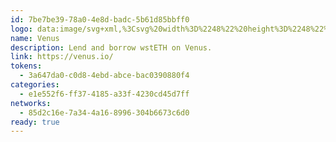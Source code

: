 ```yaml
---
id: 7be7be39-78a0-4e8d-badc-5b61d85bbff0
logo: data:image/svg+xml,%3Csvg%20width%3D%2248%22%20height%3D%2248%22%20viewBox%3D%220%200%2048%2048%22%20fill%3D%22none%22%20xmlns%3D%22http%3A%2F%2Fwww.w3.org%2F2000%2Fsvg%22%3E%0A%3Cg%20clip-path%3D%22url(%23clip0_15351_2104)%22%3E%0A%3Cmask%20id%3D%22mask0_15351_2104%22%20style%3D%22mask-type%3Aluminance%22%20maskUnits%3D%22userSpaceOnUse%22%20x%3D%220%22%20y%3D%220%22%20width%3D%2248%22%20height%3D%2248%22%3E%0A%3Cpath%20d%3D%22M48%200H0V48H48V0Z%22%20fill%3D%22white%22%2F%3E%0A%3C%2Fmask%3E%0A%3Cg%20mask%3D%22url(%23mask0_15351_2104)%22%3E%0A%3Cpath%20d%3D%22M24%2048C37.2548%2048%2048%2037.2548%2048%2024C48%2010.7452%2037.2548%200%2024%200C10.7452%200%200%2010.7452%200%2024C0%2037.2548%2010.7452%2048%2024%2048Z%22%20fill%3D%22%231E2431%22%2F%3E%0A%3Cpath%20d%3D%22M37.9138%2018.8844L27.3738%2037.1407C27.055%2037.6912%2026.5972%2038.1484%2026.0461%2038.4661C25.495%2038.784%2024.87%2038.9512%2024.2338%2038.9512C23.5977%2038.9512%2022.9726%2038.784%2022.4215%2038.4661C21.8704%2038.1484%2021.4126%2037.6912%2021.0939%2037.1407L19.2462%2033.9427C19.2402%2033.9348%2019.2376%2033.9249%2019.2391%2033.915C19.2405%2033.9052%2019.2457%2033.8964%2019.2537%2033.8904C19.2616%2033.8844%2019.2715%2033.8818%2019.2814%2033.8833C19.2912%2033.8847%2019.3%2033.8899%2019.306%2033.8979C19.6356%2034.2232%2020.0353%2034.4689%2020.4744%2034.6161C20.9136%2034.7634%2021.3805%2034.8081%2021.8397%2034.7472C22.2988%2034.6861%2022.7379%2034.521%2023.1234%2034.2642C23.5087%2034.0074%2023.8305%2033.666%2024.0636%2033.2658L32.887%2017.968C33.1195%2017.5641%2033.2562%2017.1121%2033.286%2016.647C33.3159%2016.1818%2033.2383%2015.7161%2033.0594%2015.2857C32.8803%2014.8554%2032.6047%2014.4721%2032.2537%2014.1654C31.9027%2013.8586%2031.486%2013.6368%2031.0356%2013.5171C31.0257%2013.5171%2031.0161%2013.5131%2031.009%2013.5061C31.0021%2013.4991%2030.9981%2013.4896%2030.9981%2013.4797C30.9981%2013.4698%2031.0021%2013.4602%2031.009%2013.4532C31.0161%2013.4462%2031.0257%2013.4423%2031.0356%2013.4423H34.7758C35.4123%2013.443%2036.0375%2013.6111%2036.5884%2013.9298C37.1395%2014.2485%2037.5969%2014.7066%2037.9149%2015.258C38.2329%2015.8094%2038.4001%2016.4347%2038.4%2017.0713C38.3998%2017.7078%2038.2321%2018.3331%2037.9138%2018.8844ZM25.4364%2013.4423H21.7821C21.7746%2013.4447%2021.7681%2013.4495%2021.7635%2013.4559C21.7588%2013.4622%2021.7563%2013.4699%2021.7563%2013.4778C21.7563%2013.4857%2021.7588%2013.4934%2021.7635%2013.4997C21.7681%2013.5061%2021.7746%2013.5109%2021.7821%2013.5133C22.0282%2013.6084%2022.2508%2013.7555%2022.4349%2013.9445C22.6189%2014.1336%2022.7601%2014.3602%2022.8484%2014.6088C22.9369%2014.8573%2022.9705%2015.1221%2022.9473%2015.3849C22.924%2015.6477%2022.8442%2015.9024%2022.7134%2016.1316L17.3872%2025.3438C17.2497%2025.5774%2017.062%2025.7776%2016.8378%2025.9302C16.6137%2026.0827%2016.3585%2026.1837%2016.0906%2026.2258C15.8229%2026.268%2015.549%2026.2504%2015.2889%2026.1742C15.0286%2026.098%2014.7885%2025.9651%2014.5858%2025.7851C14.5798%2025.7773%2014.571%2025.7721%2014.5611%2025.7706C14.5513%2025.7692%2014.5413%2025.7718%2014.5334%2025.7778C14.5255%2025.7836%2014.5202%2025.7925%2014.5188%2025.8024C14.5174%2025.8121%2014.52%2025.8222%2014.5259%2025.8301L16.396%2029.0766C16.606%2029.4409%2016.9083%2029.7436%2017.2723%2029.9539C17.6365%2030.1644%2018.0495%2030.2751%2018.4701%2030.2751C18.8905%2030.2751%2019.3036%2030.1644%2019.6677%2029.9539C20.0319%2029.7436%2020.3341%2029.4409%2020.544%2029.0766L27.5122%2017.0329C27.7224%2016.6689%2027.8331%2016.2558%2027.8329%2015.8353C27.8328%2015.4149%2027.7219%2015.0019%2027.5115%2014.638C27.301%2014.274%2026.9985%2013.9718%2026.6341%2013.7619C26.2699%2013.552%2025.8568%2013.4418%2025.4364%2013.4423ZM12.753%2013.4423C12.1294%2013.4423%2011.5198%2013.6272%2011.0013%2013.9737C10.4828%2014.3201%2010.0786%2014.8126%209.83999%2015.3886C9.60134%2015.9648%209.5389%2016.5988%209.66056%2017.2104C9.78223%2017.8221%2010.0825%2018.384%2010.5235%2018.8248C10.9645%2019.2658%2011.5263%2019.5661%2012.1379%2019.6878C12.7495%2019.8094%2013.3835%2019.747%2013.9597%2019.5084C14.5358%2019.2697%2015.0282%2018.8656%2015.3747%2018.3471C15.7212%2017.8285%2015.9061%2017.2189%2015.9061%2016.5954C15.9066%2016.1811%2015.8254%2015.7708%2015.667%2015.3882C15.5088%2015.0054%2015.2766%2014.6576%2014.9837%2014.3647C14.6908%2014.0718%2014.343%2013.8396%2013.9602%2013.6813C13.5775%2013.523%2013.1672%2013.4418%2012.753%2013.4423Z%22%20fill%3D%22url(%23paint0_linear_15351_2104)%22%2F%3E%0A%3C%2Fg%3E%0A%3C%2Fg%3E%0A%3Cdefs%3E%0A%3ClinearGradient%20id%3D%22paint0_linear_15351_2104%22%20x1%3D%2238.0316%22%20y1%3D%2233.6286%22%20x2%3D%225.10072%22%20y2%3D%2211.2657%22%20gradientUnits%3D%22userSpaceOnUse%22%3E%0A%3Cstop%20stop-color%3D%22%235433FF%22%2F%3E%0A%3Cstop%20offset%3D%220.5%22%20stop-color%3D%22%2320BDFF%22%2F%3E%0A%3Cstop%20offset%3D%221%22%20stop-color%3D%22%235CFFA2%22%2F%3E%0A%3C%2FlinearGradient%3E%0A%3CclipPath%20id%3D%22clip0_15351_2104%22%3E%0A%3Crect%20width%3D%2248%22%20height%3D%2248%22%20fill%3D%22white%22%2F%3E%0A%3C%2FclipPath%3E%0A%3C%2Fdefs%3E%0A%3C%2Fsvg%3E%0A
name: Venus
description: Lend and borrow wstETH on Venus.
link: https://venus.io/
tokens:
  - 3a647da0-c0d8-4ebd-abce-bac0390880f4
categories:
  - e1e552f6-ff37-4185-a33f-4230cd45d7ff
networks:
  - 85d2c16e-7a34-4a16-8996-304b6673c6d0
ready: true
---
```

